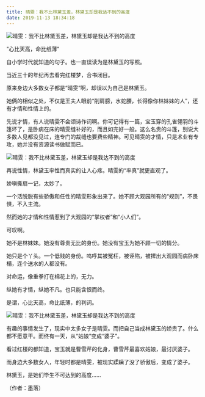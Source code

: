 ```yaml
---
title: 晴雯：我不比林黛玉差，林黛玉却是我达不到的高度
date: 2019-11-13 18:34:18
---
```


 ![晴雯：我不比林黛玉差，林黛玉却是我达不到的高度](http://p3.pstatp.com/large/31fc000337d390e6afae)

 "心比天高，命比纸薄"

 自小学时代就知道的句子。也一直误读为是林黛玉的写照。

 当近三十的年纪再去看完红楼梦，合书闭目。

 原来身边大多数女子都是“晴雯”啊，却误以为自己是林黛玉。

 她俩的相似之处，不仅是王夫人眼前“削肩膀，水蛇腰，长得像你林妹妹的人”，还有才情和性情上的。

 先说才情，有人说晴雯不会颂诗作词啊。你可记得有一篇，宝玉穿的孔雀翎羽的斗篷坏了，是卧病在床的晴雯缝补好的，而且如完好一般。这么名贵的斗篷，别说大多数人见都没见过，连专门的裁缝也要费些精神。可见晴雯的才情，只是术业有专攻，她并没有资源读书做赋而已。

 ![晴雯：我不比林黛玉差，林黛玉却是我达不到的高度](http://p1.pstatp.com/large/321400040de6423f15f6)

 再说性情，林黛玉率性而真实的让人心疼。晴雯的“率真”就更直观了。

 娇嗔撕扇一记，太妙了。

 一个活脱脱有些骄傲和任性的晴雯形象出来了。她不顾大观园所有的“规则”，不畏惧，不入主流。

 然而她的才情和性情惹到了大观园的“掌权者”和“小人们”。

 可叹啊。

 她不是林妹妹。她没有尊贵无比的身份。她没有宝玉为她不顾一切的情分。

 她只是个丫头。一个低贱的身份。呜呼其被冤枉，被诬陷，被撵出大观园而病卧床榻，连个送水的人都没有。

 对命运，像重拳打在棉花上的，无力。

 纵她有才情，纵她不凡。也只能含恨而终。

 是谓，心比天高，命比纸薄，的判词。

 ![晴雯：我不比林黛玉差，林黛玉却是我达不到的高度](http://p1.pstatp.com/large/321400040de25c6d776c)

 有趣的事情发生了，现实中太多女子是晴雯。而把自己当成林黛玉的娇贵了。什么都不愿意干。而终有一天，从“姑娘”变成“婆子”。

 看过红楼的都知道，宝玉就是曹雪芹的化身，曹雪芹最喜欢姑娘，最讨厌婆子。

 而身边大多数女人，年轻时都是晴雯，被现实蹂躏了没了骄傲后，变成了婆子。

 林黛玉，是她们毕生不可达到的高度……

 （作者：墨落）
